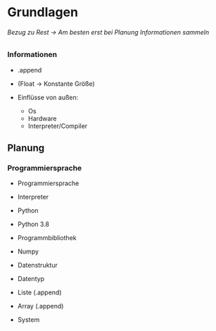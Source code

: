 # Grundlagen

###### Bezug zu Rest -> Am besten erst bei Planung Informationen sammeln

### Informationen

- .append

- (Float -> Konstante Größe)

- Einflüsse von außen:
    - Os
    - Hardware
    - Interpreter/Compiler


## Planung

### Programmiersprache 
- Programmiersprache

- Interpreter

- Python

- Python 3.8

- Programmbibliothek

- Numpy

- Datenstruktur

- Datentyp

- Liste (.append)

- Array (.append)

- System
